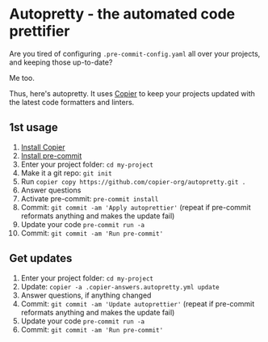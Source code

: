 # Autopretty - the automated code prettifier

Are you tired of configuring `.pre-commit-config.yaml` all over your projects, and keeping those up-to-date?

Me too.

Thus, here's autopretty. It uses [Copier][] to keep your projects updated with the latest code formatters and linters.

[Copier]: https://copier.readthedocs.io/

## 1st usage

1. [Install Copier](https://copier.readthedocs.io/en/stable/#installation)
1. [Install pre-commit](https://pre-commit.com/#install)
1. Enter your project folder: `cd my-project`
1. Make it a git repo: `git init`
1. Run `copier copy https://github.com/copier-org/autopretty.git .`
1. Answer questions
1. Activate pre-commit: `pre-commit install`
1. Commit: `git commit -am 'Apply autoprettier'` (repeat if pre-commit reformats anything and makes the update fail)
1. Update your code `pre-commit run -a`
1. Commit: `git commit -am 'Run pre-commit'`

## Get updates

1. Enter your project folder: `cd my-project`
1. Update: `copier -a .copier-answers.autopretty.yml update`
1. Answer questions, if anything changed
1. Commit: `git commit -am 'Update autoprettier'` (repeat if pre-commit reformats anything and makes the update fail)
1. Update your code `pre-commit run -a`
1. Commit: `git commit -am 'Run pre-commit'`

